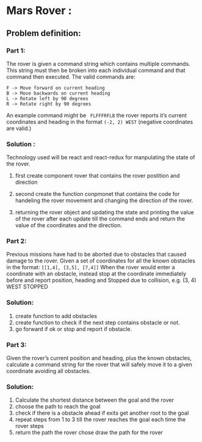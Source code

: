 # Mars Rover : 
## Problem definition:
### Part 1:
The rover is given a command string which contains multiple commands. This string must then be broken into each individual command and that command then executed. The valid commands are:
```
F -> Move forward on current heading 
B -> Move backwards on current heading 
L -> Rotate left by 90 degrees
R -> Rotate right by 90 degrees
```
An example command might be ``` 
FLFFFRFLB ``` 
the rover reports it’s current coordinates and heading in the format ``` (-2, 2) WEST ``` (negative coordinates are valid.)

### Solution : 
Technology used will be react and react-redux for manpulating the state of the rover.

1. first create component rover that contains the rover postition and direction

2. second create the function conpmonet that contains the code for handeling the rover movement and changing the direction of the rover.

3. returning the rover object and updating the state and printing the value of the rover after each update till the command ends and return the value of the coordinates and the direction.

### Part 2:
Previous missions have had to be aborted due to obstacles that caused damage to the rover. Given a set of coordinates for all the known obstacles in the format: ```[[1,4], [3,5], [7,4]]```
When the rover would enter a coordinate with an obstacle, instead stop at the coordinate immediately before and report position, heading and Stopped due to collision, e.g. (3, 4) WEST STOPPED

### Solution:
1. create function to add obstacles
2. create function to check if the next step contains obstacle or not.
3. go forward if ok or stop and report if obstacle.

### Part 3:
Given the rover’s current position and heading, plus the known obstacles, calculate a command string for the rover that will safely move it to a given coordinate avoiding all obstacles.

### Solution:
1. Calculate the shortest distance between the goal and the rover
2. choose the path to reach the goal
3. check if there is a obstacle ahead if exits get another root to the goal 
4. repeat steps from 1 to 3 till the rover reaches the goal each time the rover steps
5. return the path the rover chose draw the path for the rover
